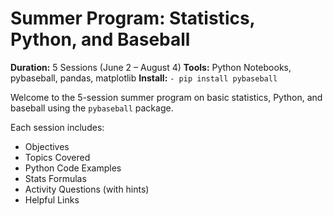 # Summer Program: Statistics, Python, and Baseball

**Duration:** 5 Sessions (June 2 – August 4)
**Tools:** Python Notebooks, pybaseball, pandas, matplotlib
**Install:** `- pip install pybaseball`

Welcome to the 5-session summer program on basic statistics, Python, and baseball using the `pybaseball` package. 

Each session includes:
- Objectives
- Topics Covered
- Python Code Examples
- Stats Formulas
- Activity Questions (with hints)
- Helpful Links